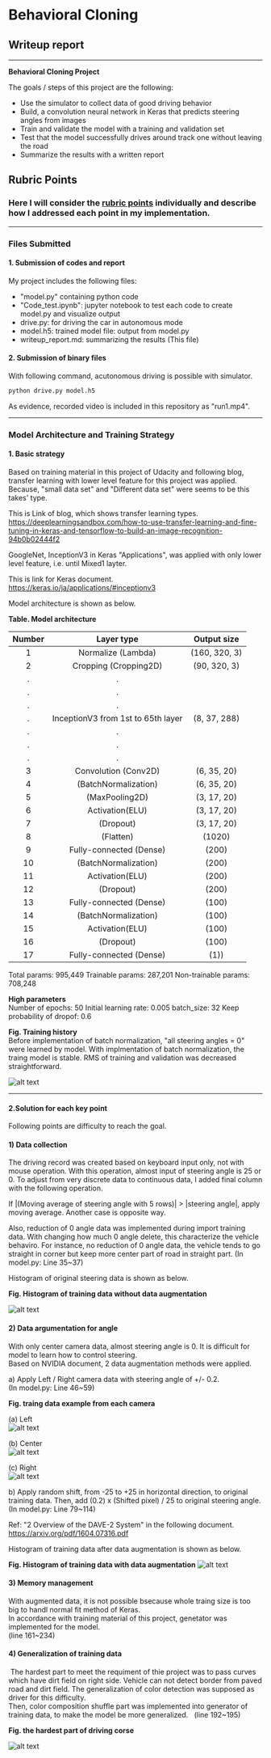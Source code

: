 ﻿# **Behavioral Cloning** 
## Writeup report
---

**Behavioral Cloning Project**

The goals / steps of this project are the following:
* Use the simulator to collect data of good driving behavior
* Build, a convolution neural network in Keras that predicts steering angles from images
* Train and validate the model with a training and validation set
* Test that the model successfully drives around track one without leaving the road
* Summarize the results with a written report


[//]: # (Image References)

[image1]: ./fig/Hist_with_CSV.png  "Hist before augmentation"
[image2]: ./fig/Hist_after_aug.png "Hist after augmentation"
[image3]: ./fig/Example_after_aug.png "Recovery Image"
[image4]: ./fig/Train.png  "RMS data during training"
[image5]: ./fig/train_Example_left.jpg "training data example of left camera"
[image6]: ./fig/train_Example_center.jpg "training data example of center camera"
[image7]: ./fig/train_Example_right.jpg "training data example of right camera"
[image8]: ./fig/Example_dirt.jpg "example of dirt on right"


## Rubric Points
### Here I will consider the [rubric points](https://review.udacity.com/#!/rubrics/432/view) individually and describe how I addressed each point in my implementation.  

---
### Files Submitted 

#### 1. Submission of codes and report  

My project includes the following files:  
* "model.py" containing python code 
* "Code_test.ipynb": jupyter notebook to test each code to create model.py and visualize output
* drive.py: for driving the car in autonomous mode
* model.h5: trained model file: output from model.py 
* writeup_report.md: summarizing the results (This file)

#### 2. Submission of binary files  
With following command, acutonomous driving is possible with simulator.  
```sh
python drive.py model.h5
```  
As evidence, recorded video is included in this repository as "run1.mp4".

---
### Model Architecture and Training Strategy  


#### 1. Basic strategy  
 Based on training material in this project of Udacity and following blog, transfer learning with lower level feature for this project was applied.  
 Because, "small data set" and "Different data set" were seems to be this takes' type.  

 This is Link of blog, which shows transfer learning types.  
 https://deeplearningsandbox.com/how-to-use-transfer-learning-and-fine-tuning-in-keras-and-tensorflow-to-build-an-image-recognition-94b0b02444f2  

 GoogleNet, InceptionV3 in Keras "Applications", was applied with only lower level feature, i.e. until Mixed1 layter.  
 
 This is link for Keras document.  
 https://keras.io/ja/applications/#inceptionv3  

 Model architecture is shown as below.  
 
**Table. Model architecture**  

| Number        | Layer type           | Output size  |
|:-------------:|:-------------:| :-----:|
| 1      | Normalize (Lambda)  | (160, 320, 3) |
| 2      | Cropping (Cropping2D)  | (90, 320, 3) |
| .      | .  |  |
| .      | .  |  |
| .      | .  |  |
| .      | InceptionV3 from 1st to 65th layer  | (8, 37, 288) |
| .      | .  |  |
| .      | .  |  |
| .      | .  |  |
| 3     | Convolution (Conv2D) | (6, 35, 20) |
| 4     | (BatchNormalization) | (6, 35, 20) |
| 5     | (MaxPooling2D) | (3, 17, 20) |
| 6     | Activation(ELU) | (3, 17, 20) |
| 7     | (Dropout)  | (3, 17, 20) |
| 8     | (Flatten)   | (1020) | 
| 9     | Fully-connected (Dense)  | (200) | 
| 10    | (BatchNormalization)  | (200) | 
| 11    | Activation(ELU)  | (200) | 
| 12    | (Dropout)  | (200) | 
| 13    | Fully-connected (Dense)  | (100) | 
| 14    | (BatchNormalization)  | (100) | 
| 15    | Activation(ELU)  | (100) | 
| 16    | (Dropout)  | (100) | 
| 17    | Fully-connected (Dense)  | (1)) | 

Total params: 995,449
Trainable params: 287,201
Non-trainable params: 708,248

**High parameters**  
Number of epochs: 50
Initial learning rate: 0.005
batch_size: 32
Keep probability of dropof: 0.6


**Fig. Training history**  
 Before implementation of batch normalization, "all steering angles = 0" were learned by model. 
 With implmentation of batch normalization, the traing model is stable.
 RMS of training and validation was decreased straightforward.

![alt text][image4] 
 


 
 ---
#### 2.Solution for each key point  
 Following points are difficulty to reach the goal.  
 
#### 1) Data collection  

 The driving record was created based on keyboard input only, not with mouse operation. With this operation, almost input of steering angle is 25 or 0. To adjust from very discrete data to continuous data, I added final column with the following operation.  

 If |(Moving average of steering angle with 5 rows)| > |steering angle|, apply moving average. Another case is opposite way.  

 Also, reduction of 0 angle data was implemented during import training data.
 With changing how much 0 angle delete, this characterize the vehicle behaviro. For instance, no reduction of 0 angle data, the vehicle tends to go straight in corner but keep more center part of road in straight part.
 (In model.py: Line 35~37)
 
 Histogram of original steering data is shown as below.  

**Fig. Histogram of training data without data augmentation**  

![alt text][image1]  

#### 2) Data argumentation for angle  

With only center camera data, almost steering angle is 0. It is difficult for model to learn how to control steering.  
  Based on NVIDIA document, 2 data augmentation methods were applied.
  
  a) Apply Left / Right camera data with steering angle of +/- 0.2.  
  (In model.py: Line 46~59)

**Fig. traing data example from each camera**

(a) Left  
![alt text][image5]

(b) Center  
![alt text][image6]

(c) Right  
![alt text][image7]

  b) Apply random shift, from -25 to +25 in horizontal direction, to original training data.
  Then, add (0.2) x (Shifted pixel) / 25 to original steering angle. 
  (In model.py: Line 79~114)

Ref: "2 Overview of the DAVE-2 System" in the following document.
https://arxiv.org/pdf/1604.07316.pdf

 Histogram of training data after data augmentation is shown as below.

**Fig. Histogram of training data with data augmentation**
![alt text][image2]

#### 3) Memory management  

 With augmented data, it is not possible bsecause whole traing size is too big to handl normal fit method of Keras.  
 In accordance with training material of this project, genetator was implemented for the model.  
(line 161~234)  

#### 4) Generalization of training data  

 The hardest part to meet the requiment of thie project was to pass curves which have dirt field on right side. Vehicle can not detect border from paved road and dirt field. The generalization of color detection was supposed as driver for this difficulty.  
 Then, color composition shuffle part was implemented into generator of training data, to make the model be more generalized.  
(line 192~195)  

**Fig. the hardest part of driving corse**  

![alt text][image8]  
